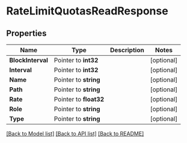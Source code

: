 # RateLimitQuotasReadResponse


## Properties

Name | Type | Description | Notes
------------ | ------------- | ------------- | -------------
**BlockInterval** | Pointer to **int32** |  | [optional] 
**Interval** | Pointer to **int32** |  | [optional] 
**Name** | Pointer to **string** |  | [optional] 
**Path** | Pointer to **string** |  | [optional] 
**Rate** | Pointer to **float32** |  | [optional] 
**Role** | Pointer to **string** |  | [optional] 
**Type** | Pointer to **string** |  | [optional] 





[[Back to Model list]](../README.md#documentation-for-models) [[Back to API list]](../README.md#documentation-for-api-endpoints) [[Back to README]](../README.md)



